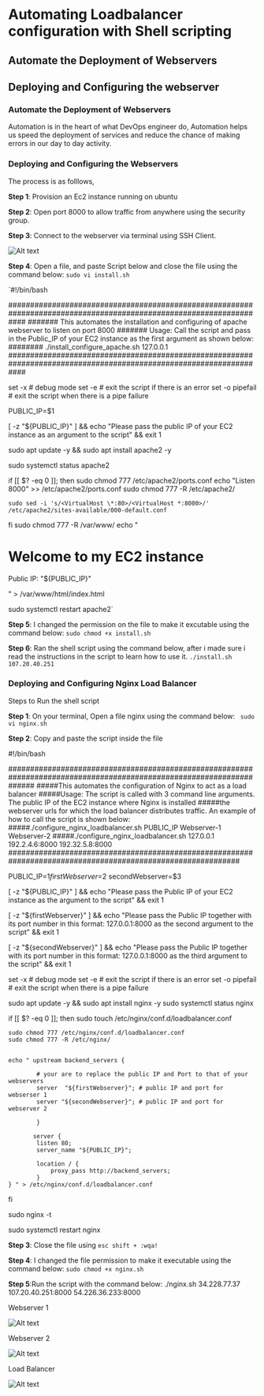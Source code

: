 # Automating Loadbalancer configuration with Shell scripting


## Automate the Deployment of Webservers

## Deploying and Configuring the webserver


### Automate the Deployment of Webservers

Automation is in the heart of what DevOps engineer do, Automation helps us speed the deployment of services and reduce the chance of making errors in our day to day activity.


### Deploying and Configuring the Webservers

The process is as folllows,

**Step 1**: Provision an Ec2 instance running on ubuntu

**Step 2**: Open port 8000 to allow traffic from anywhere using the security group.

**Step 3**: Connect to the webserver via terminal using SSH Client.

![Alt text](<Images/EC2 for automating loadbalancer.png>)

**Step 4**: Open a file, and paste Script below and close the file using the command below:
`sudo vi install.sh`

`#!/bin/bash

####################################################################################################################
####### This automates the installation and configuring of apache webserver to listen on port 8000
####### Usage: Call the script and pass in the Public_IP of your EC2 instance as the first argument as shown below:
######## ./install_configure_apache.sh 127.0.0.1
####################################################################################################################

set -x # debug mode
set -e # exit the script if there is an error
set -o pipefail # exit the script when there is a pipe failure

PUBLIC_IP=$1

[ -z "${PUBLIC_IP}" ] && echo "Please pass the public IP of your EC2 instance as an argument to the script" && exit 1

sudo apt update -y &&  sudo apt install apache2 -y

sudo systemctl status apache2

if [[ $? -eq 0 ]]; then
    sudo chmod 777 /etc/apache2/ports.conf
    echo "Listen 8000" >> /etc/apache2/ports.conf
    sudo chmod 777 -R /etc/apache2/

    sudo sed -i 's/<VirtualHost \*:80>/<VirtualHost *:8000>/' /etc/apache2/sites-available/000-default.conf

fi
sudo chmod 777 -R /var/www/
echo "<!DOCTYPE html>
        <html>
        <head>
            <title>My EC2 Instance</title>
        </head>
        <body>
            <h1>Welcome to my EC2 instance</h1>
            <p>Public IP: "${PUBLIC_IP}"</p>
        </body>
        </html>" > /var/www/html/index.html

sudo systemctl restart apache2`


**Step 5**: I changed the permission on the file to make it excutable using the command below:
`sudo chmod +x install.sh`

**Step 6**: Ran the shell script using the command below, after i made sure i read the instructions in the script to learn how to use it.
`./install.sh 107.20.40.251`


### Deploying and Configuring Nginx Load Balancer

Steps to Run the shell script

**Step 1**: On your terminal, Open a file nginx using the command below:
` sudo vi nginx.sh`

**Step 2**: Copy and paste the script inside the file


#!/bin/bash

######################################################################################################################
#####This automates the configuration of Nginx to act as a load balancer
#####Usage: The script is called with 3 command line arguments. The public IP of the EC2 instance where Nginx is installed
#####the webserver urls for which the load balancer distributes traffic. An example of how to call the script is shown below:
#####./configure_nginx_loadbalancer.sh PUBLIC_IP Webserver-1 Webserver-2
#####./configure_nginx_loadbalancer.sh 127.0.0.1 192.2.4.6:8000  192.32.5.8:8000
############################################################################################################# 

PUBLIC_IP=$1
firstWebserver=$2
secondWebserver=$3

[ -z "${PUBLIC_IP}" ] && echo "Please pass the Public IP of your EC2 instance as the argument to the script" && exit 1

[ -z "${firstWebserver}" ] && echo "Please pass the Public IP together with its port number in this format: 127.0.0.1:8000 as the second argument to the script" && exit 1

[ -z "${secondWebserver}" ] && echo "Please pass the Public IP together with its port number in this format: 127.0.0.1:8000 as the third argument to the script" && exit 1

set -x # debug mode
set -e # exit the script if there is an error
set -o pipefail # exit the script when there is a pipe failure


sudo apt update -y && sudo apt install nginx -y
sudo systemctl status nginx

if [[ $? -eq 0 ]]; then
    sudo touch /etc/nginx/conf.d/loadbalancer.conf

    sudo chmod 777 /etc/nginx/conf.d/loadbalancer.conf
    sudo chmod 777 -R /etc/nginx/

    
    echo " upstream backend_servers {

            # your are to replace the public IP and Port to that of your webservers
            server  "${firstWebserver}"; # public IP and port for webserser 1
            server "${secondWebserver}"; # public IP and port for webserver 2

            }

           server {
            listen 80;
            server_name "${PUBLIC_IP}";

            location / {
                proxy_pass http://backend_servers;   
            }
    } " > /etc/nginx/conf.d/loadbalancer.conf
fi

sudo nginx -t

sudo systemctl restart nginx

**Step 3**: Close the file using `esc shift + :wqa!`

**Step 4**: I changed the file permission to make it  executable using the command below:
`sudo chmod +x nginx.sh`

**Step 5**:Run the script with the command below:
./nginx.sh 34.228.77.37 107.20.40.251:8000 54.226.36.233:8000

Webserver 1

![Alt text](Images/webserver1.png)

Webserver 2

![Alt text](<Images/webserver 2.png>)

Load Balancer

![Alt text](<Images/Load balancer .png>)